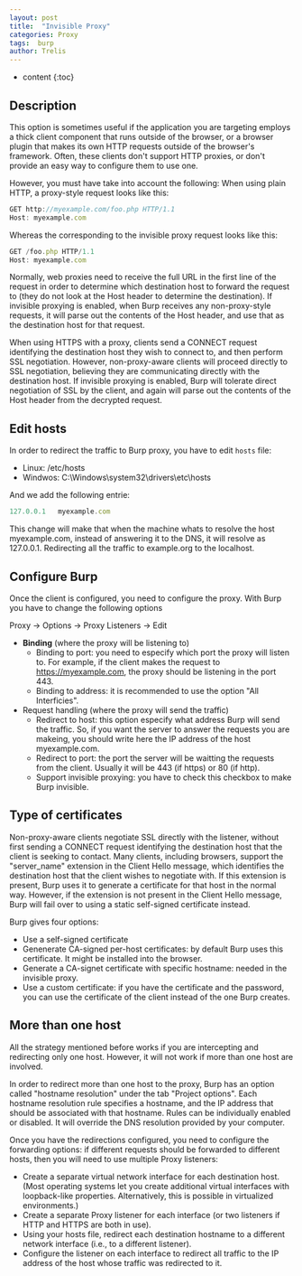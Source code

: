 ```yaml
---
layout: post
title:  "Invisible Proxy"
categories: Proxy
tags:  burp
author: Trelis
---
```


* content
{:toc}

## Description
This option is sometimes useful if the application you are targeting employs a thick client component that runs outside of the browser, or a browser plugin that makes its own HTTP requests outside of the browser's framework. Often, these clients don't support HTTP proxies, or don't provide an easy way to configure them to use one. 




However, you must have take into account the following:
When using plain HTTP, a proxy-style request looks like this:

```js
GET http://myexample.com/foo.php HTTP/1.1
Host: myexample.com
```

Whereas the corresponding to the invisible proxy request looks like this:

```js
GET /foo.php HTTP/1.1
Host: myexample.com
```
 Normally, web proxies need to receive the full URL in the first line of the request in order to determine which destination host to forward the request to (they do not look at the Host header to determine the destination). If invisible proxying is enabled, when Burp receives any non-proxy-style requests, it will parse out the contents of the Host header, and use that as the destination host for that request.

When using HTTPS with a proxy, clients send a CONNECT request identifying the destination host they wish to connect to, and then perform SSL negotiation. However, non-proxy-aware clients will proceed directly to SSL negotiation, believing they are communicating directly with the destination host. If invisible proxying is enabled, Burp will tolerate direct negotiation of SSL by the client, and again will parse out the contents of the Host header from the decrypted request. 

## Edit hosts
In order to redirect the traffic to Burp proxy, you have to edit `hosts` file:
- Linux: /etc/hosts
- Windwos: C:\Windows\system32\drivers\etc\hosts

And we add the following entrie:

```js
127.0.0.1 	myexample.com
```

This change will make that when the machine whats to resolve the host myexample.com, instead of answering it to the DNS, it will resolve as 127.0.0.1. Redirecting all the traffic to example.org to the localhost.

## Configure Burp
Once the client is configured, you need to configure the proxy. With Burp you have to change the following options

Proxy -> Options -> Proxy Listeners -> Edit
- **Binding** (where the proxy will be listening to)
	- Binding to port: you need to especify which port the proxy will listen to. For example, if the client makes the request to https://myexample.com, the proxy should be listening in the port 443.
	- Binding to address: it is recommended to use the option "All Interficies".
- Request handling (where the proxy will send the traffic)
	- Redirect to host: this option especify what address Burp will send the traffic. So, if  you want the server to answer the requests you are makeing, you should write here the IP address of the host myexample.com.
	- Redirect to port: the port the server will be waitting the requests from the client. Usually it will be 443 (if https) or 80 (if http).
	- Support invisible proxying: you have to check this checkbox to make Burp invisible.

## Type of certificates
Non-proxy-aware clients negotiate SSL directly with the listener, without first sending a CONNECT request identifying the destination host that the client is seeking to contact. Many clients, including browsers, support the "server_name" extension in the Client Hello message, which identifies the destination host that the client wishes to negotiate with. If this extension is present, Burp uses it to generate a certificate for that host in the normal way. However, if the extension is not present in the Client Hello message, Burp will fail over to using a static self-signed certificate instead. 

Burp gives four options:
- Use a self-signed certificate
- Genenerate CA-signed per-host certificates: by default Burp uses this certificate. It might be installed into the browser.
- Generate a CA-signet certificate with specific hostname: needed in the invisible proxy.
- Use a custom certificate: if you have the certificate and the password, you can use the certificate of the client instead of the one Burp creates.

## More than one host
All the strategy mentioned before works if you are intercepting and redirecting only one host. However, it will not work if more than one host are involved.

In order to redirect more than one host to the proxy, Burp has an option called "hostname resolution" under the tab "Project options". Each hostname resolution rule specifies a hostname, and the IP address that should be associated with that hostname. Rules can be individually enabled or disabled. 
It will override the DNS resolution provided by your computer.

Once you have the redirections configured, you need to configure the forwarding options: if different requests should be forwarded to different hosts, then you will need to use multiple Proxy listeners:

- Create a separate virtual network interface for each destination host. (Most operating systems let you create additional virtual interfaces with loopback-like properties. Alternatively, this is possible in virtualized environments.)
- Create a separate Proxy listener for each interface (or two listeners if HTTP and HTTPS are both in use).
- Using your hosts file, redirect each destination hostname to a different network interface (i.e., to a different listener).
- Configure the listener on each interface to redirect all traffic to the IP address of the host whose traffic was redirected to it.
